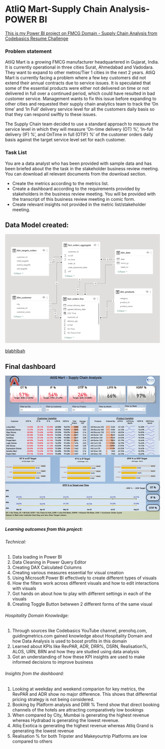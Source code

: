 # AtliQ Mart-Supply Chain Analysis-POWER BI


<a href="https://codebasics.io/challenge/codebasics-resume-project-challenge">This is my Power BI project on FMCG Domain - Supply Chain Analysis from Codebasics Resume Challenge </a>


### Problem statement

AtliQ Mart is a growing FMCG manufacturer headquartered in Gujarat, India. It is currently operational in three cities Surat, Ahmedabad and Vadodara. They want to expand to other metros/Tier 1 cities in the next 2 years.
AtliQ Mart is currently facing a problem where a few key customers did not extend their annual contracts due to service issues. It is speculated that some of the essential products were either not delivered on time or not delivered in full over a continued period, which could have resulted in bad customer service. Management wants to fix this issue before expanding to other cities and requested their supply chain analytics team to track the ’On time’ and ‘In Full’ delivery service level for all the customers daily basis so that they can respond swiftly to these issues.

The Supply Chain team decided to use a standard approach to measure the service level in which they will measure ‘On-time delivery (OT) %’, ‘In-full delivery (IF) %’, and OnTime in full (OTIF) %’ of the customer orders daily basis against the target service level set for each customer.

### Task List

You are a data analyst who has been provided with sample data and has been briefed about the the task in the stakeholder business review meeting. You can download all relevant documents from the download section.

- Create the metrics according to the metrics list.
- Create a dashboard according to the requirements provided by stakeholders in the business review meeting. You will be provided with the transcript of     this business review meeting in comic form.
- Create relevant insights not provided in the metric list/stakeholder meeting.


## Data Model created:
<p align="center"><img src="data model.png"></p>

<a href="https://www.canva.com/design/DAFkdi-5uAc/S2EHe8rhusc0lOdb9SiXTw/view?utm_content=DAFkdi-5uAc&utm_campaign=designshare&utm_medium=link&utm_source=viewer">blabhlbah </a>
## Final dashboard 
<p align="center"><img src="PBI Report page.png"></p>

##### Learning outcomes from this project:
###### Technical:
<ol>
  <li>Data loading in Power BI</li>
  <li>Data Cleaning in Power Query Editor</li>
  <li>Creating DAX Calculated Columns</li>
  <li>Creating various measures essential for visual creation</li>
  <li>Using Microsoft Power BI effectively to create different types of visuals</li>
  <li>How the filters work across different visuals and how to edit interactions with visuals</li>
  <li>Got hands on about how to play with different settings in each of the visuals</li>
  <li>Creating Toggle Button betwwen 2 different forms of the same visual</li>
</ol>

###### Hospitality Domain Knowledge:
<ol>
  <li>Through sources like Codebasics YouTube channel, prenohq.com, guidingmetrics.com gained knowledge about Hospitality Domain and how Data Analysis is used to boost profits in this domain</li>
  <li>Learned about KPIs like RevPAR, ADR, DRR%, DSRN, Realisation%, ALOS, URN, BRN and how they are studied using data analysis</li>
  <li>Got an understanding of how these KPI insights are used to make informed decisions to improve business</li>
</ol>

###### Insights from the dashboard:
<ol>
  <li>Looking at weekday and weekend comparion for key metrics, the RevPAR and ADR show no major difference. This shows that differential pricing strategy       is not being considered.</li>
  <li> Booking by Platform analysis and DRR % Trend show that direct booking channels of the hotels are attracting comparatively low bookings</li>
  <li>When compared by City, Mumbai is generating the highest revenue whereas Hydrabad is generating the lowest revenue.</li>
  <li>Atliq Exotica is generating the highest revenue whereas Atliq Grand is generating the lowest revenue</li>
  <li>Realisation % for both Tripster and Makeyourtrip Platforms are low compared to others</li>
</ol> 

